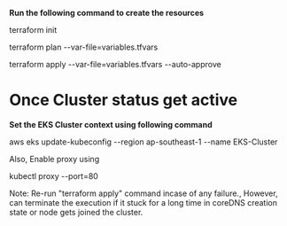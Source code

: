 
**Run the following command to create the resources**

terraform init

terraform plan --var-file=variables.tfvars

terraform apply --var-file=variables.tfvars --auto-approve

# Once Cluster status get active

**Set the EKS Cluster context using following command**

aws eks update-kubeconfig --region ap-southeast-1 --name EKS-Cluster

Also, Enable proxy using

kubectl proxy --port=80

Note: Re-run "terraform apply" command incase of any failure., However, can terminate the execution if it stuck for a long time in coreDNS creation state or node gets joined the cluster.

